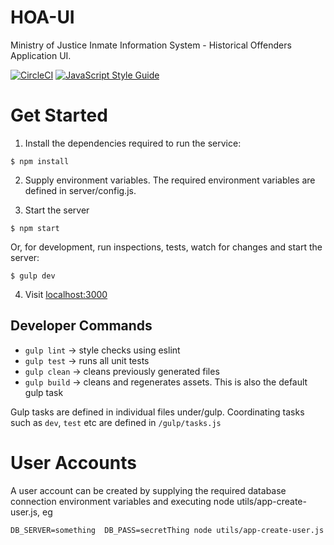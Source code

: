 # HOA-UI
Ministry of Justice Inmate Information System - Historical Offenders Application UI.

[![CircleCI](https://circleci.com/gh/noms-digital-studio/iis.svg?style=svg)](https://circleci.com/gh/noms-digital-studio/iis)
[![JavaScript Style Guide](https://img.shields.io/badge/code%20style-google-brightgreen.svg)](http://standardjs.com/)

# Get Started

1. Install the dependencies required to run the service:

  ```
  $ npm install
  ```  
2. Supply environment variables. The required environment variables are defined in server/config.js.


3. Start the server

  ```   
  $ npm start
  ```

   Or, for development, run inspections, tests, watch for changes and start the server:
   
  ```   
  $ gulp dev
  ```
4. Visit [localhost:3000](http://localhost:3000/)

## Developer Commands

 - `gulp lint` -> style checks using eslint
 - `gulp test` -> runs all unit tests
 - `gulp clean` -> cleans previously generated files
 - `gulp build` -> cleans and regenerates assets. This is also the default gulp task
 
 Gulp tasks are defined in individual files under/gulp.
 Coordinating tasks such as `dev`, `test` etc are defined in `/gulp/tasks.js`


# User Accounts
A user account can be created by supplying the required database 
connection environment variables and executing node utils/app-create-user.js, eg

`DB_SERVER=something  DB_PASS=secretThing node utils/app-create-user.js`



